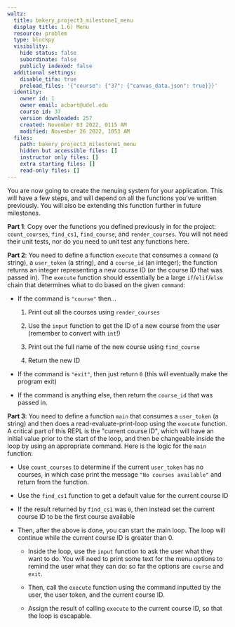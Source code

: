 ```yaml
---
waltz:
  title: bakery_project3_milestone1_menu
  display title: 1.6) Menu
  resource: problem
  type: blockpy
  visibility:
    hide status: false
    subordinate: false
    publicly indexed: false
  additional settings:
    disable_tifa: true
    preload_files: '{"course": {"37": {"canvas_data.json": true}}}'
  identity:
    owner id: 1
    owner email: acbart@udel.edu
    course id: 37
    version downloaded: 257
    created: November 03 2022, 0115 AM
    modified: November 26 2022, 1053 AM
  files:
    path: bakery_project3_milestone1_menu
    hidden but accessible files: []
    instructor only files: []
    extra starting files: []
    read-only files: []
---
```

You are now going to create the menuing system for your application. This will have a few steps, and will depend on all the functions you've written previously. You will also be extending this function further in future milestones.

**Part 1**: Copy over the functions you defined previously in for the project: `count_courses`, `find_cs1`, `find_course`, and `render_courses`. You will not need their unit tests, nor do you need to unit test any functions here.

**Part 2**: You need to define a function `execute` that consumes a `command` (a string), a `user_token` (a string), and a `course_id` (an integer); the function returns an integer representing a new course ID (or the course ID that was passed in). The `execute` function should essentially be a large `if`/`elif`/`else` chain that determines what to do based on the given `command`:

* If the command is `"course"` then...
    1. Print out all the courses using `render_courses`
    2. Use the `input` function to get the ID of a new course from the user (remember to convert with `int`!)
    3. Print out the full name of the new course using `find_course`
    4. Return the new ID
* If the command is `"exit"`, then just return `0` (this will eventually make the program exit)
* If the command is anything else, then return the `course_id` that was passed in.

**Part 3**: You need to define a function `main` that consumes a `user_token` (a string) and then does a read-evaluate-print-loop using the `execute` function. A critical part of this REPL is the "current course ID", which will have an initial value prior to the start of the loop, and then be changeable inside the loop by using an appropriate command. Here is the logic for the `main` function:

* Use `count_courses` to determine if the current `user_token` has no courses, in which case print the message `"No courses available"` and return from the function.
* Use the `find_cs1` function to get a default value for the current course ID
* If the result returned by `find_cs1` was `0`, then instead set the current course ID to be the first course available
* Then, after the above is done, you can start the main loop. The loop will continue while the current course ID is greater than 0.
    * Inside the loop, use the `input` function to ask the user what they want to do. You will need to print some text for the menu options to remind the user what they can do: so far the options are `course` and `exit`.
    * Then, call the `execute` function using the command inputted by the user, the user token, and the current course ID.
    * Assign the result of calling `execute` to the current course ID, so that the loop is escapable.